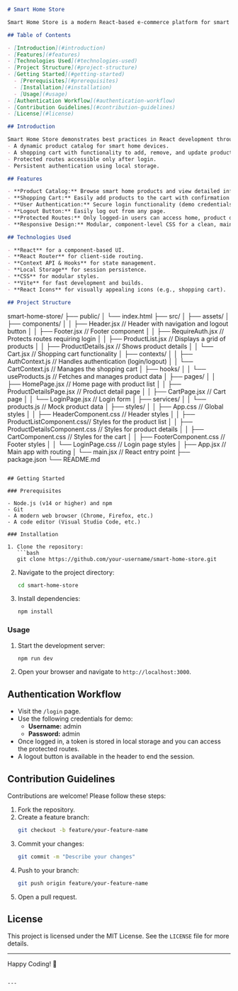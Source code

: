 
```markdown
# Smart Home Store

Smart Home Store is a modern React-based e-commerce platform for smart home products. This application allows users to browse a catalog of smart home devices, view detailed product information, and manage a shopping cart. It also includes user authentication with login/logout functionality, and uses local storage to persist session data.

## Table of Contents

- [Introduction](#introduction)
- [Features](#features)
- [Technologies Used](#technologies-used)
- [Project Structure](#project-structure)
- [Getting Started](#getting-started)
  - [Prerequisites](#prerequisites)
  - [Installation](#installation)
  - [Usage](#usage)
- [Authentication Workflow](#authentication-workflow)
- [Contribution Guidelines](#contribution-guidelines)
- [License](#license)

## Introduction

Smart Home Store demonstrates best practices in React development through:
- A dynamic product catalog for smart home devices.
- A shopping cart with functionality to add, remove, and update product quantities.
- Protected routes accessible only after login.
- Persistent authentication using local storage.

## Features

- **Product Catalog:** Browse smart home products and view detailed information.
- **Shopping Cart:** Easily add products to the cart with confirmation messages and see the total amount.
- **User Authentication:** Secure login functionality (demo credentials: username `admin`, password `admin`).
- **Logout Button:** Easily log out from any page.
- **Protected Routes:** Only logged-in users can access home, product details, and cart pages.
- **Responsive Design:** Modular, component-level CSS for a clean, maintainable UI.

## Technologies Used

- **React** for a component-based UI.
- **React Router** for client-side routing.
- **Context API & Hooks** for state management.
- **Local Storage** for session persistence.
- **CSS** for modular styles.
- **Vite** for fast development and builds.
- **React Icons** for visually appealing icons (e.g., shopping cart).

## Project Structure

```
smart-home-store/
├── public/
│   └── index.html
├── src/
│   ├── assets/
│   ├── components/
│   │   ├── Header.jsx              // Header with navigation and logout button
│   │   ├── Footer.jsx              // Footer component
│   │   ├── RequireAuth.jsx         // Protects routes requiring login
│   │   ├── ProductList.jsx         // Displays a grid of products
│   │   ├── ProductDetails.jsx      // Shows product details
│   │   └── Cart.jsx                // Shopping cart functionality
│   ├── contexts/
│   │   ├── AuthContext.js          // Handles authentication (login/logout)
│   │   └── CartContext.js          // Manages the shopping cart
│   ├── hooks/
│   │   └── useProducts.js          // Fetches and manages product data
│   ├── pages/
│   │   ├── HomePage.jsx            // Home page with product list
│   │   ├── ProductDetailsPage.jsx  // Product detail page
│   │   ├── CartPage.jsx            // Cart page
│   │   └── LoginPage.jsx           // Login form
│   ├── services/
│   │   └── products.js             // Mock product data
│   ├── styles/
│   │   ├── App.css                 // Global styles
│   │   ├── HeaderComponent.css     // Header styles
│   │   ├── ProductListComponent.css// Styles for the product list
│   │   ├── ProductDetailsComponent.css  // Styles for product details
│   │   ├── CartComponent.css       // Styles for the cart
│   │   ├── FooterComponent.css     // Footer styles
│   │   └── LoginPage.css           // Login page styles
│   ├── App.jsx                     // Main app with routing
│   └── main.jsx                    // React entry point
├── package.json
└── README.md
```

## Getting Started

### Prerequisites

- Node.js (v14 or higher) and npm
- Git
- A modern web browser (Chrome, Firefox, etc.)
- A code editor (Visual Studio Code, etc.)

### Installation

1. Clone the repository:
   ```bash
   git clone https://github.com/your-username/smart-home-store.git
   ```
2. Navigate to the project directory:
   ```bash
   cd smart-home-store
   ```
3. Install dependencies:
   ```bash
   npm install
   ```

### Usage

1. Start the development server:
   ```bash
   npm run dev
   ```
2. Open your browser and navigate to `http://localhost:3000`.

## Authentication Workflow

- Visit the `/login` page.
- Use the following credentials for demo:
  - **Username:** admin
  - **Password:** admin
- Once logged in, a token is stored in local storage and you can access the protected routes.
- A logout button is available in the header to end the session.

## Contribution Guidelines

Contributions are welcome! Please follow these steps:
1. Fork the repository.
2. Create a feature branch:
   ```bash
   git checkout -b feature/your-feature-name
   ```
3. Commit your changes:
   ```bash
   git commit -m "Describe your changes"
   ```
4. Push to your branch:
   ```bash
   git push origin feature/your-feature-name
   ```
5. Open a pull request.

## License

This project is licensed under the MIT License. See the `LICENSE` file for more details.

---

Happy Coding! 🚀
```

---

